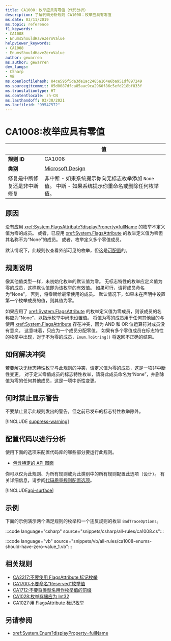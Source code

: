 ```yaml
---
title: CA1008：枚举应具有零值（代码分析）
description: 了解代码分析规则 CA1008：枚举应具有零值
ms.date: 03/11/2019
ms.topic: reference
f1_keywords:
- CA1008
- EnumsShouldHaveZeroValue
helpviewer_keywords:
- CA1008
- EnumsShouldHaveZeroValue
author: gewarren
ms.author: gewarren
dev_langs:
- CSharp
- VB
ms.openlocfilehash: 84ce595f5da3de1ac2485a164e6ba951df897249
ms.sourcegitcommit: 05d0087dfca85aac9ca2960f86c5efd218bf833f
ms.translationtype: HT
ms.contentlocale: zh-CN
ms.lasthandoff: 03/30/2021
ms.locfileid: "99547572"
---
```

# <a name="ca1008-enums-should-have-zero-value"></a>CA1008:枚举应具有零值

| | 值 |
|-|-|
| **规则 ID** |CA1008|
| **类别** |[Microsoft.Design](design-warnings.md)|
| 修复是中断修复还是非中断修复 |非中断 - 如果系统提示你向无标志枚举添加 `None` 值。 中断 - 如果系统提示你重命名或删除任何枚举值。|

## <a name="cause"></a>原因

没有应用 <xref:System.FlagsAttribute?displayProperty=fullName> 的枚举不定义值为零的成员。 或者，已应用 <xref:System.FlagsAttribute> 的枚举定义值为零但其名称不为“None”的成员。 或者，枚举定义多个零值成员。

默认情况下，此规则仅查看外部可见的枚举，但这是[可配置](#configure-code-to-analyze)的。

## <a name="rule-description"></a>规则说明

像其他值类型一样，未初始化枚举的默认值为零。 无标志特性的枚举应定义值为零的成员，这样默认值即为该枚举的有效值。 如果可行，请将成员命名为“None”。 否则，将零赋给最常使用的成员。 默认情况下，如果未在声明中设置第一个枚举成员的值，则其值为零。

如果应用了 <xref:System.FlagsAttribute> 的枚举定义值为零成员，则该成员的名称应为“None”，以指示枚举中尚未设置值。 将值为零的成员用于任何其他目的与使用 <xref:System.FlagsAttribute> 存在冲突，因为 AND 和 OR 位运算符对成员没有意义。 这意味着，只应为一个成员分配零值。 如果有多个零值成员在标志特性的枚举中出现，对于不为零的成员，`Enum.ToString()` 将返回不正确的结果。

## <a name="how-to-fix-violations"></a>如何解决冲突

若要解决无标志特性枚举与此规则的冲突，请定义值为零的成员，这是一项非中断性变更。 对于定义零值成员的标志特性枚举，请将此成员命名为“None”，并删除值为零的任何其他成员，这是一项中断性变更。

## <a name="when-to-suppress-warnings"></a>何时禁止显示警告

不要禁止显示此规则发出的警告，但之前已发布的标志特性枚举除外。

[!INCLUDE [suppress-warning](../../../../includes/code-analysis/suppress-warning.md)]

## <a name="configure-code-to-analyze"></a>配置代码以进行分析

使用下面的选项来配置代码库的哪些部分要运行此规则。

- [包含特定的 API 图面](#include-specific-api-surfaces)

你可以仅为此规则、为所有规则或为此类别中的所有规则配置此选项（设计）。 有关详细信息，请参阅[代码质量规则配置选项](../code-quality-rule-options.md)。

[!INCLUDE[api-surface](~/includes/code-analysis/api-surface.md)]

## <a name="example"></a>示例

下面的示例演示两个满足规则的枚举和一个违反规则的枚举 `BadTraceOptions`。

:::code language="csharp" source="snippets/csharp/all-rules/ca1008.cs":::

:::code language="vb" source="snippets/vb/all-rules/ca1008-enums-should-have-zero-value_1.vb":::

## <a name="related-rules"></a>相关规则

- [CA2217:不要使用 FlagsAttribute 标记枚举](ca2217.md)
- [CA1700:不要命名“Reserved”枚举值](ca1700.md)
- [CA1712:不要将类型名用作枚举值的前缀](ca1712.md)
- [CA1028:枚举存储应为 Int32](ca1028.md)
- [CA1027:用 FlagsAttribute 标记枚举](ca1027.md)

## <a name="see-also"></a>另请参阅

- <xref:System.Enum?displayProperty=fullName>
